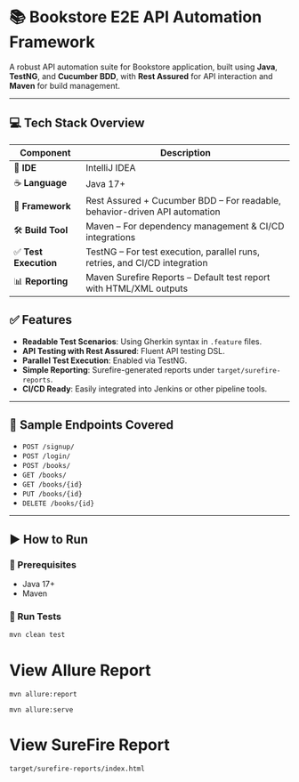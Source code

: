 # 📚 Bookstore E2E API Automation Framework

A robust API automation suite for Bookstore application, built using **Java**, **TestNG**, and **Cucumber BDD**, with **Rest Assured** for API interaction and **Maven** for build management.

---

## 💻 Tech Stack Overview

| Component         | Description                                                                 |
|------------------|-----------------------------------------------------------------------------|
| 🧠 **IDE**        | IntelliJ IDEA                                                               |
| ☕ **Language**    | Java 17+                                                                    |
| 🔄 **Framework**  | Rest Assured + Cucumber BDD – For readable, behavior-driven API automation |
| 🛠 **Build Tool** | Maven – For dependency management & CI/CD integrations                      |
| ✅ **Test Execution** | TestNG – For test execution, parallel runs, retries, and CI/CD integration |
| 📊 **Reporting**  | Maven Surefire Reports – Default test report with HTML/XML outputs          |


## ✅ Features

- **Readable Test Scenarios**: Using Gherkin syntax in `.feature` files.
- **API Testing with Rest Assured**: Fluent API testing DSL.
- **Parallel Test Execution**: Enabled via TestNG.
- **Simple Reporting**: Surefire-generated reports under `target/surefire-reports`.
- **CI/CD Ready**: Easily integrated into Jenkins or other pipeline tools.

---

## 📡 Sample Endpoints Covered

- `POST /signup/`
- `POST /login/`
- `POST /books/`
- `GET /books/`
- `GET /books/{id}`
- `PUT /books/{id}`
- `DELETE /books/{id}`

---

## ▶️ How to Run

### 🧰 Prerequisites

- Java 17+
- Maven

### 🚀 Run Tests

```bash
mvn clean test
```
# View Allure Report
    
    mvn allure:report
    
    mvn allure:serve


# View SureFire Report

    target/surefire-reports/index.html


